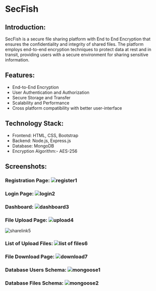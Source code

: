 # SecFish

## Introduction:

SecFish is a secure file sharing platform with End to End Encryption that ensures the confidentiality and integrity of shared files. The platform employs end-to-end encryption techniques to protect data at rest and in transit, providing users with a secure environment for sharing sensitive information.

## Features: 

* End-to-End Encryption
* User Authentication and Authorization
* Secure Storage and Transfer
* Scalability and Performance
* Cross platform compatibility with better user-interface

## Technology Stack:

* Frontend: HTML, CSS, Bootstrap
* Backend: Node.js, Express.js
* Database: MongoDB
* Encryption Algorithm:- AES-256


## Screenshots:

### Registration Page: ![register1](https://github.com/MAHESHBANDUNI/SecFish/assets/114943739/919620a3-2d32-40af-a086-864692b8c638)

### Login Page: ![login2](https://github.com/MAHESHBANDUNI/SecFish/assets/114943739/ef61a0d5-9046-4191-91cc-d96330fac837)

### Dashboard: ![dashboard3](https://github.com/MAHESHBANDUNI/SecFish/assets/114943739/b94ce4cc-5f0c-4c4a-bf55-cdaaff4a6ed0)

### File Upload Page: ![upload4](https://github.com/MAHESHBANDUNI/SecFish/assets/114943739/ba32fc60-9ec8-42e9-904f-c4337fdd0008)

![sharelink5](https://github.com/MAHESHBANDUNI/SecFish/assets/114943739/c1b564d8-9164-4247-8d6a-78ecdb689cbb)

### List of Upload Files: ![list of files6](https://github.com/MAHESHBANDUNI/SecFish/assets/114943739/6d8ecb1e-4f74-429e-ac27-7201df03e789)

### File Download Page: ![download7](https://github.com/MAHESHBANDUNI/SecFish/assets/114943739/0b6eedd6-cc09-422c-9cab-ac72cc76d510)

### Database Users Schema: ![mongoose1](https://github.com/MAHESHBANDUNI/SecFish/assets/114943739/4863635b-e6dc-4940-aea7-ab0e47e44f11)

### Database Files Schema: ![mongoose2](https://github.com/MAHESHBANDUNI/SecFish/assets/114943739/90682178-ff34-4644-93e5-a3616fa65801)


